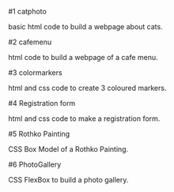 #1 catphoto

basic html code to build a webpage about cats.



#2 cafemenu

html code to build a webpage of a cafe menu.



#3 colormarkers

html and css code to create 3 coloured markers.



#4 Registration form

html and css code to make a registration form.


#5 Rothko Painting

CSS Box Model of a Rothko Painting.


#6 PhotoGallery

CSS FlexBox to build a photo gallery.

